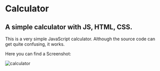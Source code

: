 # Calculator
## A simple calculator with JS, HTML, CSS.
This is a very simple JavaScript calculator. Although the source code can get quite confusing, it works.

Here you can find a Screenshot:

![calculator](https://cloud.githubusercontent.com/assets/28005338/25401013/1c7ecf62-29fd-11e7-8059-0fcf7e5bb434.png)
